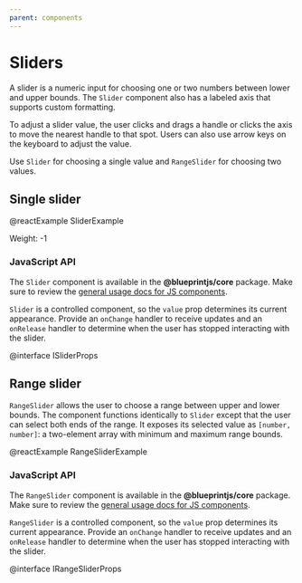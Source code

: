 ```yaml
---
parent: components
---
```


# Sliders

A slider is a numeric input for choosing one or two numbers between lower and upper bounds.
The `Slider` component also has a labeled axis that supports custom formatting.

To adjust a slider value, the user clicks and drags a handle or clicks the axis to move the nearest
handle to that spot. Users can also use arrow keys on the keyboard to adjust the value.

Use `Slider` for choosing a single value and `RangeSlider` for choosing two values.

## Single slider

@reactExample SliderExample

Weight: -1

### JavaScript API

The `Slider` component is available in the __@blueprintjs/core__ package.
Make sure to review the [general usage docs for JS components](#components.usage).

`Slider` is a controlled component, so the `value` prop determines its current appearance. Provide
an `onChange` handler to receive updates and an `onRelease` handler to determine when the user has
stopped interacting with the slider.

@interface ISliderProps

## Range slider

`RangeSlider` allows the user to choose a range between upper and lower bounds. The component
functions identically to `Slider` except that the user can select both ends of the range. It exposes
its selected value as `[number, number]`: a two-element array with minimum and maximum range bounds.

@reactExample RangeSliderExample

### JavaScript API

The `RangeSlider` component is available in the __@blueprintjs/core__ package. Make sure to review
the [general usage docs for JS components](#components.usage).

`RangeSlider` is a controlled component, so the `value` prop determines its current appearance.
Provide an `onChange` handler to receive updates and an `onRelease` handler to determine when the
user has stopped interacting with the slider.

@interface IRangeSliderProps
